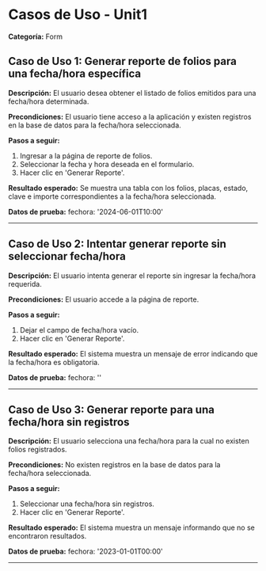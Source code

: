 # Casos de Uso - Unit1

**Categoría:** Form

## Caso de Uso 1: Generar reporte de folios para una fecha/hora específica

**Descripción:** El usuario desea obtener el listado de folios emitidos para una fecha/hora determinada.

**Precondiciones:**
El usuario tiene acceso a la aplicación y existen registros en la base de datos para la fecha/hora seleccionada.

**Pasos a seguir:**
1. Ingresar a la página de reporte de folios.
2. Seleccionar la fecha y hora deseada en el formulario.
3. Hacer clic en 'Generar Reporte'.

**Resultado esperado:**
Se muestra una tabla con los folios, placas, estado, clave e importe correspondientes a la fecha/hora seleccionada.

**Datos de prueba:**
fechora: '2024-06-01T10:00'

---

## Caso de Uso 2: Intentar generar reporte sin seleccionar fecha/hora

**Descripción:** El usuario intenta generar el reporte sin ingresar la fecha/hora requerida.

**Precondiciones:**
El usuario accede a la página de reporte.

**Pasos a seguir:**
1. Dejar el campo de fecha/hora vacío.
2. Hacer clic en 'Generar Reporte'.

**Resultado esperado:**
El sistema muestra un mensaje de error indicando que la fecha/hora es obligatoria.

**Datos de prueba:**
fechora: ''

---

## Caso de Uso 3: Generar reporte para una fecha/hora sin registros

**Descripción:** El usuario selecciona una fecha/hora para la cual no existen folios registrados.

**Precondiciones:**
No existen registros en la base de datos para la fecha/hora seleccionada.

**Pasos a seguir:**
1. Seleccionar una fecha/hora sin registros.
2. Hacer clic en 'Generar Reporte'.

**Resultado esperado:**
El sistema muestra un mensaje informando que no se encontraron resultados.

**Datos de prueba:**
fechora: '2023-01-01T00:00'

---

